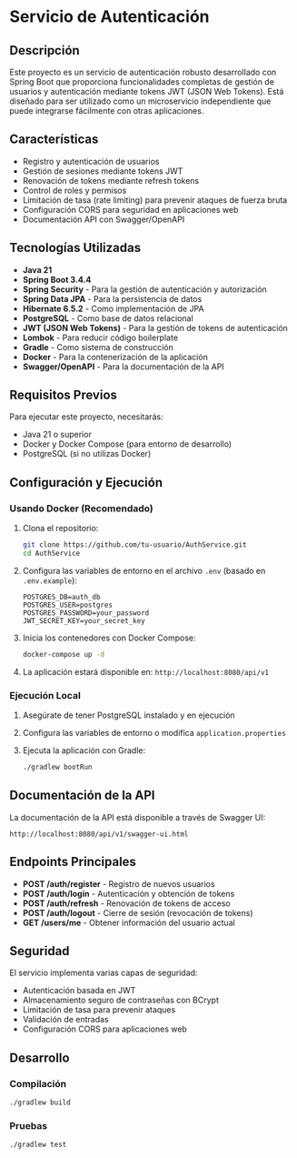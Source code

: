 # Servicio de Autenticación

## Descripción

Este proyecto es un servicio de autenticación robusto desarrollado con Spring Boot que proporciona funcionalidades completas de gestión de usuarios y autenticación mediante tokens JWT (JSON Web Tokens). Está diseñado para ser utilizado como un microservicio independiente que puede integrarse fácilmente con otras aplicaciones.

## Características

- Registro y autenticación de usuarios
- Gestión de sesiones mediante tokens JWT
- Renovación de tokens mediante refresh tokens
- Control de roles y permisos
- Limitación de tasa (rate limiting) para prevenir ataques de fuerza bruta
- Configuración CORS para seguridad en aplicaciones web
- Documentación API con Swagger/OpenAPI

## Tecnologías Utilizadas

- **Java 21**
- **Spring Boot 3.4.4**
- **Spring Security** - Para la gestión de autenticación y autorización
- **Spring Data JPA** - Para la persistencia de datos
- **Hibernate 6.5.2** - Como implementación de JPA
- **PostgreSQL** - Como base de datos relacional
- **JWT (JSON Web Tokens)** - Para la gestión de tokens de autenticación
- **Lombok** - Para reducir código boilerplate
- **Gradle** - Como sistema de construcción
- **Docker** - Para la contenerización de la aplicación
- **Swagger/OpenAPI** - Para la documentación de la API

## Requisitos Previos

Para ejecutar este proyecto, necesitarás:

- Java 21 o superior
- Docker y Docker Compose (para entorno de desarrollo)
- PostgreSQL (si no utilizas Docker)

## Configuración y Ejecución

### Usando Docker (Recomendado)

1. Clona el repositorio:

   ```bash
   git clone https://github.com/tu-usuario/AuthService.git
   cd AuthService
   ```

2. Configura las variables de entorno en el archivo `.env` (basado en `.env.example`):

   ```
   POSTGRES_DB=auth_db
   POSTGRES_USER=postgres
   POSTGRES_PASSWORD=your_password
   JWT_SECRET_KEY=your_secret_key
   ```

3. Inicia los contenedores con Docker Compose:

   ```bash
   docker-compose up -d
   ```

4. La aplicación estará disponible en: `http://localhost:8080/api/v1`

### Ejecución Local

1. Asegúrate de tener PostgreSQL instalado y en ejecución

2. Configura las variables de entorno o modifica `application.properties`

3. Ejecuta la aplicación con Gradle:
   ```bash
   ./gradlew bootRun
   ```

## Documentación de la API

La documentación de la API está disponible a través de Swagger UI:

```
http://localhost:8080/api/v1/swagger-ui.html
```

## Endpoints Principales

- **POST /auth/register** - Registro de nuevos usuarios
- **POST /auth/login** - Autenticación y obtención de tokens
- **POST /auth/refresh** - Renovación de tokens de acceso
- **POST /auth/logout** - Cierre de sesión (revocación de tokens)
- **GET /users/me** - Obtener información del usuario actual

## Seguridad

El servicio implementa varias capas de seguridad:

- Autenticación basada en JWT
- Almacenamiento seguro de contraseñas con BCrypt
- Limitación de tasa para prevenir ataques
- Validación de entradas
- Configuración CORS para aplicaciones web

## Desarrollo

### Compilación

```bash
./gradlew build
```

### Pruebas

```bash
./gradlew test
```
